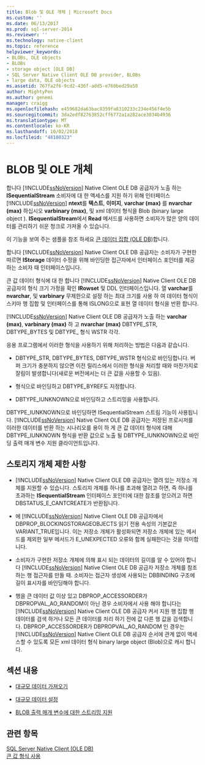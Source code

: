 ```yaml
---
title: Blob 및 OLE 개체 | Microsoft Docs
ms.custom: ''
ms.date: 06/13/2017
ms.prod: sql-server-2014
ms.reviewer: ''
ms.technology: native-client
ms.topic: reference
helpviewer_keywords:
- BLOBs, OLE objects
- BLOBs
- storage object [OLE DB]
- SQL Server Native Client OLE DB provider, BLOBs
- large data, OLE objects
ms.assetid: 767fa2f6-9cd2-436f-add5-e760bed29a58
author: MightyPen
ms.author: genemi
manager: craigg
ms.openlocfilehash: e459682da63bac8359fa8310233c234e456f4e5b
ms.sourcegitcommit: 3da2edf82763852cff6772a1a282ace3034b4936
ms.translationtype: MT
ms.contentlocale: ko-KR
ms.lasthandoff: 10/02/2018
ms.locfileid: "48180323"
---
```

# <a name="blobs-and-ole-objects"></a>BLOB 및 OLE 개체
  합니다 [!INCLUDE[ssNoVersion](../../includes/ssnoversion-md.md)] Native Client OLE DB 공급자가 노출 하는 **ISequentialStream** 소비자에 대 한 액세스를 지원 하기 위해 인터페이스 [!INCLUDE[ssNoVersion](../../includes/ssnoversion-md.md)] **ntext**를 **텍스트**, **이미지**, **varchar (max)** 를 **nvarchar (max)** 하십시오 **varbinary (max)**, 및 xml 데이터 형식을 Blob (binary large object ). **ISequentialStream**에서 **Read** 메서드를 사용하면 소비자가 많은 양의 데이터를 관리하기 쉬운 청크로 가져올 수 있습니다.  
  
 이 기능을 보여 주는 샘플을 참조 하세요 [큰 데이터 집합 &#40;OLE DB&#41;](../native-client-ole-db-how-to/set-large-data-ole-db.md)합니다.  
  
 합니다 [!INCLUDE[ssNoVersion](../../includes/ssnoversion-md.md)] Native Client OLE DB 공급자는 소비자가 구현한 따르면 **IStorage** 데이터 수정을 위해 바인딩한 접근자에서 인터페이스 포인터를 제공 하는 소비자 때 인터페이스입니다.  
  
 큰 값 데이터 형식에 대 한 합니다 [!INCLUDE[ssNoVersion](../../includes/ssnoversion-md.md)] Native Client OLE DB 공급자의 형식 크기 가정을 확인 **IRowset** 및 DDL 인터페이스입니다. 열 **varchar**를 **nvarchar**, 및 **varbinary** 무제한으로 설정 하는 최대 크기를 사용 하 여 데이터 형식이 스키마 행 집합 및 인터페이스를 통해 ISLONG으로 표현 열 데이터 형식을 반환 합니다.  
  
 [!INCLUDE[ssNoVersion](../../includes/ssnoversion-md.md)] Native Client OLE DB 공급자가 노출 하는 **varchar (max)**, **varbinary (max)** 하 고 **nvarchar (max)** DBTYPE_STR, DBTYPE_BYTES 및 DBTYPE_ 형식 WSTR 각각.  
  
 응용 프로그램에서 이러한 형식을 사용하기 위해 처리하는 방법은 다음과 같습니다.  
  
-   DBTYPE_STR, DBTYPE_BYTES, DBTYPE_WSTR 형식으로 바인딩합니다. 버퍼 크기가 충분하지 않으면 이전 릴리스에서 이러한 형식을 처리할 때와 마찬가지로 잘림이 발생합니다(새로운 버전에서는 더 큰 값을 사용할 수 있음).  
  
-   형식으로 바인딩하고 DBTYPE_BYREF도 지정합니다.  
  
-   DBTYPE_IUNKNOWN으로 바인딩하고 스트리밍을 사용합니다.  
  
 DBTYPE_IUNKNOWN으로 바인딩하면 ISequentialStream 스트림 기능이 사용됩니다. [!INCLUDE[ssNoVersion](../../includes/ssnoversion-md.md)] Native Client OLE DB 공급자는 저장된 프로시저를 이러한 데이터를 반환 하는 시나리오를 용이 하 게 큰 값 데이터 형식에 대해 DBTYPE_IUNKNOWN 형식을 반환 값으로 노출 될 DBTYPE_IUNKNOWN으로 바인딩 출력 매개 변수 지원 클라이언트입니다.  
  
## <a name="storage-object-limitations"></a>스토리지 개체 제한 사항  
  
-   [!INCLUDE[ssNoVersion](../../includes/ssnoversion-md.md)] Native Client OLE DB 공급자는 열려 있는 저장소 개체를 지원할 수 있습니다. 스토리지 개체를 하나를 초과해 열려고 하면, 즉 하나를 초과하는 **ISequentialStream** 인터페이스 포인터에 대한 참조를 얻으려고 하면 DBSTATUS_E_CANTCREATE가 반환됩니다.  
  
-   에 [!INCLUDE[ssNoVersion](../../includes/ssnoversion-md.md)] Native Client OLE DB 공급자에서 DBPROP_BLOCKINGSTORAGEOBJECTS 읽기 전용 속성의 기본값은 VARIANT_TRUE입니다. 이는 저장소 개체가 활성화되면 저장소 개체에 있는 메서드를 제외한 일부 메서드가 E_UNEXPECTED 오류와 함께 실패한다는 것을 의미합니다.  
  
-   소비자가 구현한 저장소 개체에 의해 표시 되는 데이터의 길이를 알 수 있어야 합니다 [!INCLUDE[ssNoVersion](../../includes/ssnoversion-md.md)] Native Client OLE DB 공급자 저장소 개체를 참조 하는 행 접근자를 만들 때. 소비자는 접근자 생성에 사용되는 DBBINDING 구조에 길이 표시자를 바인딩해야 합니다.  
  
-   행을 큰 데이터 값 이상 있고 DBPROP_ACCESSORDER가 DBPROPVAL_AO_RANDOM이 아닌 경우 소비자에서 사용 해야 합니다는 [!INCLUDE[ssNoVersion](../../includes/ssnoversion-md.md)] Native Client OLE DB 공급자 커서 지원 행 집합 행 데이터를 검색 하거나 모든 큰 데이터를 처리 하기 전에 값 다른 행 값을 검색합니다. DBPROP_ACCESSORDER가 DBPROPVAL_AO_RANDOM 인 경우는 [!INCLUDE[ssNoVersion](../../includes/ssnoversion-md.md)] Native Client OLE DB 공급자 순서에 관계 없이 액세스할 수 있도록 모든 xml 데이터 형식 binary large object (Blob)으로 캐시 합니다.  
  
## <a name="in-this-section"></a>섹션 내용  
  
-   [대규모 데이터 가져오기](getting-large-data.md)  
  
-   [대규모 데이터 설정](setting-large-data.md)  
  
-   [BLOB 출력 매개 변수에 대한 스트리밍 지원](streaming-support-for-blob-output-parameters.md)  
  
## <a name="see-also"></a>관련 항목  
 [SQL Server Native Client &#40;OLE DB&#41;](../native-client/ole-db/sql-server-native-client-ole-db.md)   
 [큰 값 형식 사용](../native-client/features/using-large-value-types.md)  
  
  
